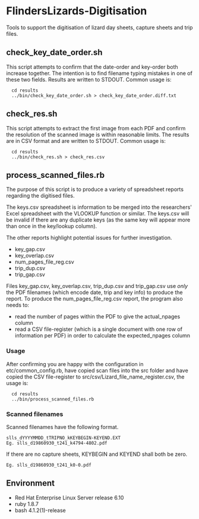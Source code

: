 # FlindersLizards-Digitisation

Tools to support the digitisation of lizard day sheets, capture sheets and trip files.

## check_key_date_order.sh

This script attempts to confirm that the date-order and key-order both
increase together. The intention is to find filename typing mistakes in
one of these two fields. Results are written to STDOUT. Common usage is:

```
  cd results
  ../bin/check_key_date_order.sh > check_key_date_order.diff.txt
```

## check_res.sh

This script attempts to extract the first image from each PDF and confirm
the resolution of the scanned image is within reasonable limits. The results
are in CSV format and are written to STDOUT. Common usage is:

```
  cd results
  ../bin/check_res.sh > check_res.csv
```

## process_scanned_files.rb

The purpose of this script is to produce a variety of spreadsheet reports
regarding the digitised files.

The keys.csv spreadsheet is information to be merged into
the researchers' Excel spreadsheet with the VLOOKUP function or similar.
The keys.csv will be invalid if there are any duplicate keys (as the same
key will appear more than once in the key/lookup column).

The other reports highlight potential issues for further investigation.
- key_gap.csv
- key_overlap.csv
- num_pages_file_reg.csv
- trip_dup.csv
- trip_gap.csv

Files key_gap.csv, key_overlap.csv, trip_dup.csv and trip_gap.csv
use *only* the PDF filenames (which encode date, trip and key info)
to produce the report. To produce the num_pages_file_reg.csv report,
the program also needs to:
- read the number of pages within the PDF to give the actual_npages
  column
- read a CSV file-register (which is a single document with one row
  of information per PDF) in order to calculate the expected_npages
  column

### Usage

After confirming you are happy with the configuration in
etc/common_config.rb, have copied scan files into the src
folder and have copied the CSV file-register to
src/csv/Lizard_file_name_register.csv, the usage is:

```
  cd results
  ../bin/process_scanned_files.rb
```

### Scanned filenames

Scanned filenames have the following format.
```
slls_dYYYYMMDD_tTRIPNO_kKEYBEGIN-KEYEND.EXT
Eg. slls_d19860930_t241_k4794-4802.pdf
```

If there are no capture sheets, KEYBEGIN and KEYEND shall both be zero.
```
Eg. slls_d19860930_t241_k0-0.pdf
```

## Environment

- Red Hat Enterprise Linux Server release 6.10
- ruby 1.8.7
- bash 4.1.2(1)-release

